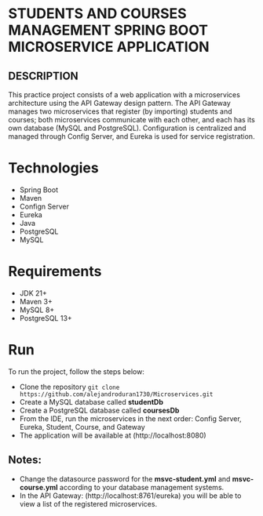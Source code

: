 # STUDENTS AND COURSES MANAGEMENT SPRING BOOT MICROSERVICE APPLICATION

## DESCRIPTION
This practice project consists of a web application with a microservices architecture using the API Gateway design pattern.
The API Gateway manages two microservices that register (by importing) students and courses; both microservices communicate with each other, and each has its own database (MySQL and PostgreSQL).
Configuration is centralized and managed through Config Server, and Eureka is used for service registration.

# Technologies
- Spring Boot
- Maven
- Confign Server
- Eureka
- Java
- PostgreSQL
- MySQL

# Requirements
- JDK 21+
- Maven 3+
- MySQL 8+
- PostgreSQL 13+

# Run
To run the project, follow the steps below:
- Clone the repository `git clone https://github.com/alejandroduran1730/Microservices.git`
- Create a MySQL database called **studentDb**
- Create a PostgreSQL database called **coursesDb**
- From the IDE, run the microservices in the next order: Config Server, Eureka, Student, Course, and Gateway
- The application will be available at (http://localhost:8080)

## Notes:
- Change the datasource password for the **msvc-student.yml** and **msvc-course.yml** according to your database management systems.
- In the API Gateway: (http://localhost:8761/eureka) you will be able to view a list of the registered microservices.
